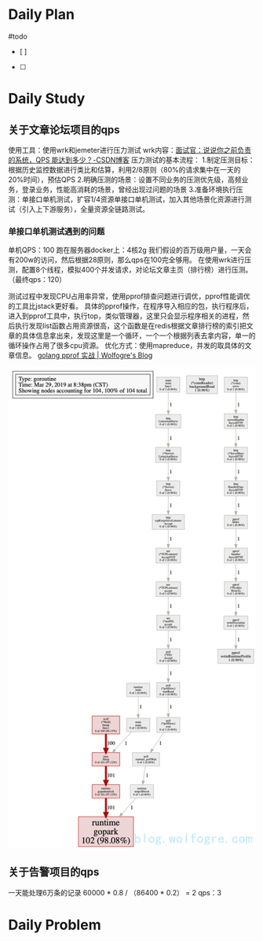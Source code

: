 # Daily Plan
#todo
- [ ] 
- [ ] 
# Daily Study
## 关于文章论坛项目的qps
使用工具：使用wrk和jemeter进行压力测试
wrk内容：[面试官：说说你之前负责的系统，QPS 能达到多少？-CSDN博客](https://blog.csdn.net/weiwosuoai/article/details/100032093)
压力测试的基本流程：
1.制定压测目标：根据历史监控数据进行类比和估算，利用2/8原则（80%的请求集中在一天的20%时间），预估QPS
2.明确压测的场景：设置不同业务的压测优先级，高频业务，登录业务，性能高消耗的场景，曾经出现过问题的场景
3.准备环境执行压测：单接口单机测试，扩容1/4资源单接口单机测试，加入其他场景化资源进行测试（引入上下游服务），全量资源全链路测试。



### 单接口单机测试遇到的问题
单机QPS：100
跑在服务器docker上：4核2g
我们假设的百万级用户量，一天会有200w的访问，然后根据28原则，那么qps在100完全够用。
在使用wrk进行压测，配置8个线程，模拟400个并发请求，对论坛文章主页（排行榜）进行压测。（最终qps：120）

测试过程中发现CPU占用率异常，使用pprof排查问题进行调优，pprof性能调优的工具比jstack更好看。
具体的pprof操作，在程序导入相应的包，执行程序后，进入到pprof工具中，执行top，类似管理器，这里只会显示程序相关的进程，然后执行发现list函数占用资源很高，这个函数是在redis根据文章排行榜的索引把文章的具体信息拿出来，发现这里是一个循环，一个一个根据列表去拿内容，单一的循环操作占用了很多cpu资源。
优化方式：使用mapreduce，并发的取具体的文章信息。
[golang pprof 实战 | Wolfogre's Blog](https://blog.wolfogre.com/posts/go-ppof-practice/)

![](attachments/6bbba6ec436951c6857ba231dcb14cefce7133d6833ece711230264e2bd9ce9c.png)

## 关于告警项目的qps
一天能处理6万条的记录
 60000 * 0.8 / （86400 * 0.2） = 2
qps：3
# Daily Problem